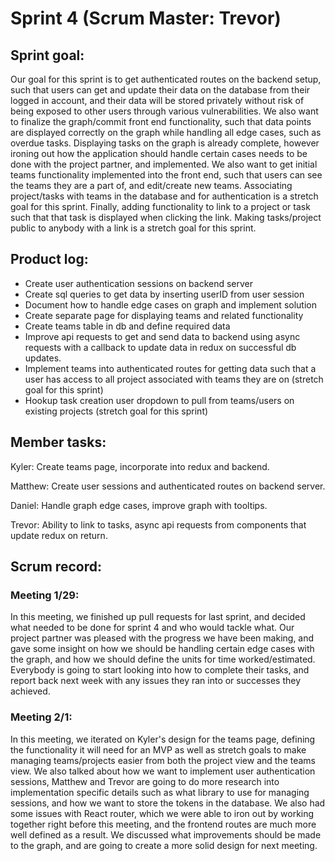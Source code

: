 # __Sprint 4__ (Scrum Master: Trevor)

## __Sprint goal:__  
Our goal for this sprint is to get authenticated routes on the backend setup, such that users can get and update their data on the database from their logged in account, and their data will be stored privately without risk of being exposed to other users through various vulnerabilities. We also want to finalize the graph/commit front end functionality, such that data points are displayed correctly on the graph while handling all edge cases, such as overdue tasks. Displaying tasks on the graph is already complete, however ironing out how the application should handle certain cases needs to be done with the project partner, and implemented. We also want to get initial teams functionality implemented into the front end, such that users can see the teams they are a part of, and edit/create new teams. Associating project/tasks with teams in the database and for authentication is a stretch goal for this sprint. Finally, adding functionality to link to a project or task such that that task is displayed when clicking the link. Making tasks/project public to anybody with a link is a stretch goal for this sprint.

## __Product log:__ 
- Create user authentication sessions on backend server
- Create sql queries to get data by inserting userID from user session
- Document how to handle edge cases on graph and implement solution
- Create separate page for displaying teams and related functionality
- Create teams table in db and define required data
- Improve api requests to get and send data to backend using async requests with a callback to update data in redux on successful db updates.
- Implement teams into authenticated routes for getting data such that a user has access to all project associated with teams they are on (stretch goal for this sprint)
- Hookup task creation user dropdown to pull from teams/users on existing projects (stretch goal for this sprint)

## __Member tasks:__ 
Kyler: Create teams page, incorporate into redux and backend.

Matthew: Create user sessions and authenticated routes on backend server.

Daniel: Handle graph edge cases, improve graph with tooltips.

Trevor: Ability to link to tasks, async api requests from components that update redux on return.

## __Scrum record:__ 

### Meeting 1/29:
In this meeting, we finished up pull requests for last sprint, and decided what needed to be done for sprint 4 and who would tackle what. Our project partner was pleased with the progress we have been making, and gave some insight on how we should be handling certain edge cases with the graph, and how we should define the units for time worked/estimated. Everybody is going to start looking into how to complete their tasks, and report back next week with any issues they ran into or successes they achieved.

### Meeting 2/1:
In this meeting, we iterated on Kyler's design for the teams page, defining the functionality it will need for an MVP as well as stretch goals to make managing teams/projects easier from both the project view and the teams view. We also talked about how we want to implement user authentication sessions, Matthew and Trevor are going to do more research into implementation specific details such as what library to use for managing sessions, and how we want to store the tokens in the database. We also had some issues with React router, which we were able to iron out by working together right before this meeting, and the frontend routes are much more well defined as a result. We discussed what improvements should be made to the graph, and are going to create a more solid design for next meeting.